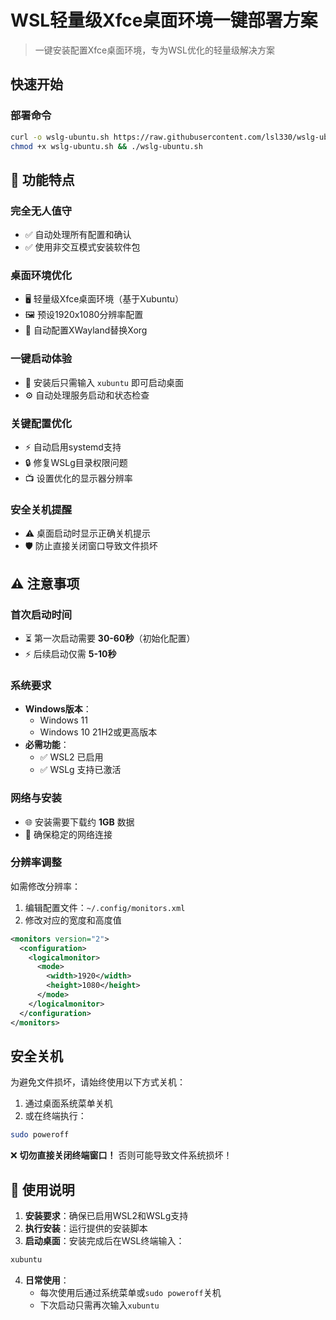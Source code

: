 # WSL轻量级Xfce桌面环境一键部署方案

> 一键安装配置Xfce桌面环境，专为WSL优化的轻量级解决方案

## 快速开始

### 部署命令

```bash
curl -o wslg-ubuntu.sh https://raw.githubusercontent.com/lsl330/wslg-ubuntu/refs/heads/main/wslg-ubuntu.sh
chmod +x wslg-ubuntu.sh && ./wslg-ubuntu.sh
```

## 🌟 功能特点

### 完全无人值守
- ✅ 自动处理所有配置和确认
- ✅ 使用非交互模式安装软件包

### 桌面环境优化
- 🖥️ 轻量级Xfce桌面环境（基于Xubuntu）
- 🖼️ 预设1920x1080分辨率配置
- 🔄 自动配置XWayland替换Xorg

### 一键启动体验
- 🚀 安装后只需输入 `xubuntu` 即可启动桌面
- ⚙️ 自动处理服务启动和状态检查

### 关键配置优化
- ⚡ 自动启用systemd支持
- 🔒 修复WSLg目录权限问题
- 📺 设置优化的显示器分辨率

### 安全关机提醒
- ⚠️ 桌面启动时显示正确关机提示
- 🛡️ 防止直接关闭窗口导致文件损坏

## ⚠️ 注意事项

### 首次启动时间
- ⏳ 第一次启动需要 **30-60秒**（初始化配置）
- ⚡ 后续启动仅需 **5-10秒**

### 系统要求
- **Windows版本**：
  - Windows 11
  - Windows 10 21H2或更高版本
- **必需功能**：
  - ✅ WSL2 已启用
  - ✅ WSLg 支持已激活

### 网络与安装
- 🌐 安装需要下载约 **1GB** 数据
- 📶 确保稳定的网络连接

### 分辨率调整
如需修改分辨率：
1. 编辑配置文件：`~/.config/monitors.xml`
2. 修改对应的宽度和高度值

```xml
<monitors version="2">
  <configuration>
    <logicalmonitor>
      <mode>
        <width>1920</width>
        <height>1080</height>
      </mode>
    </logicalmonitor>
  </configuration>
</monitors>
```

## 安全关机
为避免文件损坏，请始终使用以下方式关机：
1. 通过桌面系统菜单关机
2. 或在终端执行：
```bash
sudo poweroff
```

❌ **切勿直接关闭终端窗口！** 否则可能导致文件系统损坏！

## 🚀 使用说明
1. **安装要求**：确保已启用WSL2和WSLg支持
2. **执行安装**：运行提供的安装脚本
3. **启动桌面**：安装完成后在WSL终端输入：
```bash
xubuntu
```
4. **日常使用**：
   - 每次使用后通过系统菜单或`sudo poweroff`关机
   - 下次启动只需再次输入`xubuntu`
